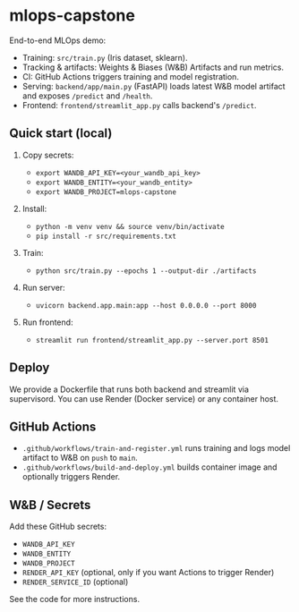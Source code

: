 # mlops-capstone

End-to-end MLOps demo:
- Training: `src/train.py` (Iris dataset, sklearn).
- Tracking & artifacts: Weights & Biases (W&B) Artifacts and run metrics.
- CI: GitHub Actions triggers training and model registration.
- Serving: `backend/app/main.py` (FastAPI) loads latest W&B model artifact and exposes `/predict` and `/health`.
- Frontend: `frontend/streamlit_app.py` calls backend's `/predict`.

## Quick start (local)

1. Copy secrets:
   - `export WANDB_API_KEY=<your_wandb_api_key>`
   - `export WANDB_ENTITY=<your_wandb_entity>`
   - `export WANDB_PROJECT=mlops-capstone`

2. Install:
   - `python -m venv venv && source venv/bin/activate`
   - `pip install -r src/requirements.txt`

3. Train:
   - `python src/train.py --epochs 1 --output-dir ./artifacts`

4. Run server:
   - `uvicorn backend.app.main:app --host 0.0.0.0 --port 8000`

5. Run frontend:
   - `streamlit run frontend/streamlit_app.py --server.port 8501`

## Deploy
We provide a Dockerfile that runs both backend and streamlit via supervisord. You can use Render (Docker service) or any container host.

## GitHub Actions
- `.github/workflows/train-and-register.yml` runs training and logs model artifact to W&B on `push` to `main`.
- `.github/workflows/build-and-deploy.yml` builds container image and optionally triggers Render.

## W&B / Secrets
Add these GitHub secrets:
- `WANDB_API_KEY`
- `WANDB_ENTITY`
- `WANDB_PROJECT`
- `RENDER_API_KEY` (optional, only if you want Actions to trigger Render)
- `RENDER_SERVICE_ID` (optional)

See the code for more instructions.

